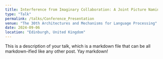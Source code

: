 ```yaml
---
title: Interference from Imaginary Collaboration: A Joint Picture Naming Study
type: "Talk"
permalink: /talks/Conference_Presentation
venue: "The 30th Architectures and Mechanisms for Language Processing"
date: 2024-09-06
location: "Edinburgh, United Kingdom"
---
```


This is a description of your talk, which is a markdown file that can be all markdown-ified like any other post. Yay markdown!
